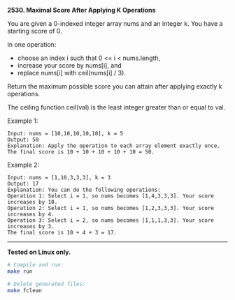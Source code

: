 **2530. Maximal Score After Applying K Operations**

You are given a 0-indexed integer array nums and an integer k. You have a starting score of 0.

In one operation:

- choose an index i such that 0 <= i < nums.length,
- increase your score by nums[i], and
- replace nums[i] with ceil(nums[i] / 3).

Return the maximum possible score you can attain after applying exactly k operations.

The ceiling function ceil(val) is the least integer greater than or equal to val.

 
Example 1:
```
Input: nums = [10,10,10,10,10], k = 5
Output: 50
Explanation: Apply the operation to each array element exactly once. The final score is 10 + 10 + 10 + 10 + 10 = 50.
```

Example 2:
```
Input: nums = [1,10,3,3,3], k = 3
Output: 17
Explanation: You can do the following operations:
Operation 1: Select i = 1, so nums becomes [1,4,3,3,3]. Your score increases by 10.
Operation 2: Select i = 1, so nums becomes [1,2,3,3,3]. Your score increases by 4.
Operation 3: Select i = 2, so nums becomes [1,1,1,3,3]. Your score increases by 3.
The final score is 10 + 4 + 3 = 17.
```

---

**Tested on Linux only.**

```bash
# Compile and run:
make run

# Delete generated files:
make fclean
